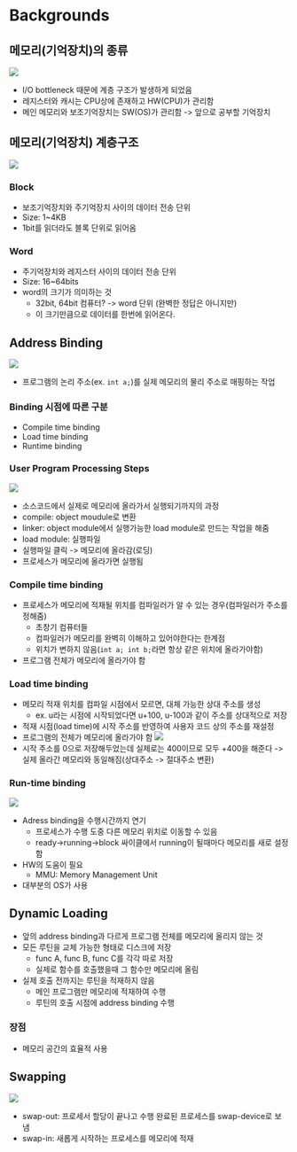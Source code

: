 # Backgrounds
## 메모리(기억장치)의 종류
![](https://images.velog.io/images/langssi/post/b8a611f7-8761-4226-af2d-1924e0901323/image.png)
- I/O bottleneck 때문에 계층 구조가 발생하게 되었음
- 레지스터와 캐시는 CPU상에 존재하고 HW(CPU)가 관리함
- 메인 메모리와 보조기억장치는 SW(OS)가 관리함 -> 앞으로 공부할 기억장치

## 메모리(기억장치) 계층구조
![](https://images.velog.io/images/langssi/post/33bc06f3-5e53-4250-bc01-6d799e774712/image.png)
### Block
- 보조기억장치와 주기억장치 사이의 데이터 전송 단위
- Size: 1~4KB
- 1bit를 읽더라도 블록 단위로 읽어옴
### Word
- 주기억장치와 레지스터 사이의 데이터 전송 단위
- Size: 16~64bits
- word의 크기가 의미하는 것
  - 32bit, 64bit 컴퓨터? -> word 단위 (완벽한 정답은 아니지만)
  - 이 크기만큼으로 데이터를 한번에 읽어온다.
  
## Address Binding
![](https://images.velog.io/images/langssi/post/cb52b8e8-a9db-4bcf-bb15-4aa2ad1384bd/image.png)
- 프로그램의 논리 주소(ex. `int a;`)를 실제 메모리의 물리 주소로 매핑하는 작업
### Binding 시점에 따른 구분
- Compile time binding
- Load time binding
- Runtime binding
### User Program Processing Steps
![](https://images.velog.io/images/langssi/post/d38ffb21-c788-4f69-8325-8adb77d223d4/image.png)
- 소스코드에서 실제로 메모리에 올라가서 실행되기까지의 과정
- compile: object moudule로 변환
- linker: object module에서 실행가능한 load module로 만드는 작업을 해줌
- load module: 실행파일 
- 실행파일 클릭 -> 메모리에 올라감(로딩)
- 프로세스가 메모리에 올라가면 실행됨 
### Compile time binding
- 프로세스가 메모리에 적재될 위치를 컴파일러가 알 수 있는 경우(컴파일러가 주소를 정해줌)
  - 초창기 컴퓨터들
  - 컴파일러가 메모리를 완벽히 이해하고 있어야한다는 한계점
  - 위치가 변하지 않음(`int a; int b;`라면 항상 같은 위치에 올라가야함)
- 프로그램 전체가 메모리에 올라가야 함
### Load time binding
- 메모리 적재 위치를 컴파일 시점에서 모르면, 대체 가능한 상대 주소를 생성
  - ex. u라는 시점에 시작되었다면 u+100, u-100과 같이 주소를 상대적으로 저장 
- 적재 시점(load time)에 시작 주소를 반영하여 사용자 코드 상의 주소를 재설정
- 프로그램의 전체가 메모리에 올라가야 함
![](https://images.velog.io/images/langssi/post/5133a1df-eadd-4f6d-b959-8f2837199fc3/image.png)
- 시작 주소를 0으로 저장해두었는데 실제로는 400이므로 모두 +400을 해준다 -> 실제 올라간 메모리와 동일해짐(상대주소 -> 절대주소 변환)
### Run-time binding
![](https://images.velog.io/images/langssi/post/198801b1-7226-412e-85ac-cf8053239c5d/image.png)
- Adress binding을 수행시간까지 연기
  - 프로세스가 수행 도중 다른 메모리 위치로 이동할 수 있음
  - ready->running->block 싸이클에서 running이 될때마다 메모리를 새로 설정함
- HW의 도움이 필요
  - MMU: Memory Management Unit
- 대부분의 OS가 사용
## Dynamic Loading
- 앞의 address binding과 다르게 프로그램 전체를 메모리에 올리지 않는 것
- 모든 루틴을 교체 가능한 형태로 디스크에 저장
  - func A, func B, func C를 각각 따로 저장
  - 실제로 함수를 호출했을때 그 함수만 메모리에 올림
- 실제 호출 전까지는 루틴을 적재하지 않음
  - 메인 프로그램만 메모리에 적재하여 수행
  - 루틴의 호출 시점에 address binding 수행
### 장점
- 메모리 공간의 효율적 사용
## Swapping
![](https://images.velog.io/images/langssi/post/a6e3732f-d929-49d4-93c8-ab43ce6e9e3d/image.png)
- swap-out: 프로세서 할당이 끝나고 수행 완료된 프로세스를 swap-device로 보냄
- swap-in: 새롭게 시작하는 프로세스를 메모리에 적재

